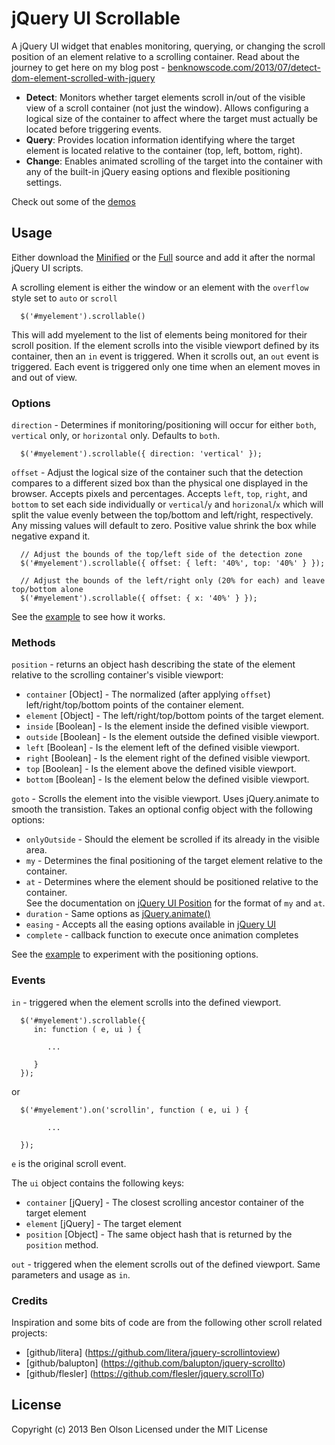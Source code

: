 jQuery UI Scrollable
====================

A jQuery UI widget that enables monitoring, querying, or changing the scroll position of an element relative to 
a scrolling  container.  Read about the journey to get here on 
my blog post - [benknowscode.com/2013/07/detect-dom-element-scrolled-with-jquery](http://www.benknowscode.com/2013/07/detect-dom-element-scrolled-with-jquery.html)

- **Detect**: Monitors whether target elements scroll in/out of the visible view of a scroll container (not just the window).
Allows configuring a logical size of the container to affect where the target must actually be located before triggering events.
- **Query**: Provides location information identifying where the target element is located relative to the container (top, left, bottom, right).
- **Change**: Enables animated scrolling of the target into the container with any of the built-in jQuery easing options and flexible
positioning settings.

Check out some of the [demos](http://bseth99.github.io/jquery-ui-scrollable/index.html) 

## Usage

Either download the
[Minified](https://raw.github.com/bseth99/jquery-ui-scrollable/master/jquery-ui-scrollable.min.js) or the 
[Full](https://raw.github.com/bseth99/jquery-ui-scrollable/master/jquery-ui-scrollable.js) source and add it
after the normal jQuery UI scripts.  

A scrolling element is either the window or an element with the ````overflow```` style set to
````auto```` or ````scroll````

      $('#myelement').scrollable()
      
This will add myelement to the list of elements being monitored for their scroll position.  If the element scrolls into 
the visible viewport defined by its container, then an ````in```` event is triggered.  When it scrolls out, an
````out```` event is triggered.  Each event is triggered only one time when an element moves in and out of view.

### Options

````direction```` - Determines if monitoring/positioning will occur for either ````both````, ````vertical```` only, or
````horizontal```` only.  Defaults to ````both````.  

      $('#myelement').scrollable({ direction: 'vertical' });
    

````offset```` - Adjust the logical size of the container such that the detection compares to a different
sized box than the physical one displayed in the browser.  Accepts pixels and percentages.  Accepts ```left```,
````top````, ````right````, and ````bottom```` to set each side individually or ````vertical````/````y```` and 
````horizonal````/````x```` which will split the value evenly between the top/bottom and left/right, respectively.
Any missing values will default to zero.  Positive value shrink the box while negative expand it.

      // Adjust the bounds of the top/left side of the detection zone
      $('#myelement').scrollable({ offset: { left: '40%', top: '40%' } });
      
      // Adjust the bounds of the left/right only (20% for each) and leave top/bottom alone
      $('#myelement').scrollable({ offset: { x: '40%' } });      
      
See the [example](http://bseth99.github.io/jquery-ui-scrollable/examples/offset.html) to see how it works.      

### Methods

````position```` - returns an object hash describing the state of the element relative to the scrolling container's
visible viewport:

- ````container```` [Object] - The normalized (after applying ````offset````) left/right/top/bottom points of
the container element.
- ````element```` [Object] - The left/right/top/bottom points of the target element.
- ````inside```` [Boolean] - Is the element inside the defined visible viewport.
- ````outside```` [Boolean] - Is the element outside the defined visible viewport.
- ````left```` [Boolean] - Is the element left of the defined visible viewport.
- ````right```` [Boolean] - Is the element right of the defined visible viewport.
- ````top```` [Boolean] - Is the element above the defined visible viewport.
- ````bottom```` [Boolean] - Is the element below the defined visible viewport.

````goto```` - Scrolls the element into the visible viewport.  Uses jQuery.animate to smooth the transistion.
Takes an optional config object with the following options:

- ````onlyOutside```` - Should the element be scrolled if its already in the visible area.
- ````my```` - Determines the final positioning of the target element relative to the container.
- ````at```` - Determines where the element should be positioned relative to the container.  
See the documentation on [jQuery UI Position](http://api.jqueryui.com/position/) for the format of ````my```` and ````at````.
- ````duration```` - Same options as [jQuery.animate()](http://api.jquery.com/animate/)
- ````easing```` - Accepts all the easing options available in [jQuery UI](http://jqueryui.com/effect/#easing)
- ````complete```` - callback function to execute once animation completes

See the [example](http://bseth99.github.io/jquery-ui-scrollable/examples/goto.html) to experiment
with the positioning options.

### Events

````in```` - triggered when the element scrolls into the defined viewport.

      $('#myelement').scrollable({ 
         in: function ( e, ui ) {
         
            ...
            
         }
      });
      
or 
      
      $('#myelement').on('scrollin', function ( e, ui ) {

            ...
            
      });

````e```` is the original scroll event.

The ````ui```` object contains the following keys:

- ````container```` [jQuery] - The closest scrolling ancestor container of the target element
- ````element```` [jQuery] - The target element
- ````position```` [Object] - The same object hash that is returned by the ````position```` method.


````out```` - triggered when the element scrolls out of the defined viewport.  Same parameters and usage as ````in````.

### Credits

Inspiration and some bits of code are from the following other scroll related projects:

- [github/litera] (https://github.com/litera/jquery-scrollintoview)
- [github/balupton] (https://github.com/balupton/jquery-scrollto)
- [github/flesler] (https://github.com/flesler/jquery.scrollTo)


## License

Copyright (c) 2013 Ben Olson
Licensed under the MIT License
